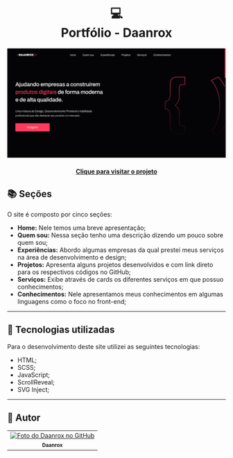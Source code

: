 <h1 align="center">
  💻<br>Portfólio - Daanrox
</h1>

![Resultado final do projeto](./assets/image/preview-site.jpg)

<h4 align="center"><a href="https://www.daanrox.com/">Clique para visitar o projeto</a></h4>

## 📚 Seções

O site é composto por cinco seções:

- **Home:** Nele temos uma breve apresentação;
- **Quem sou:** Nessa seção tenho uma descrição dizendo um pouco sobre quem sou;
- **Experiências:** Abordo algumas empresas da qual prestei meus serviços na área de desenvolvimento e design;
- **Projetos:** Apresenta alguns projetos desenvolvidos e com link direto para os respectivos códigos no GitHub;
- **Serviços:** Exibe através de cards os diferentes serviços em que possuo conhecimentos;
- **Conhecimentos:** Nele apresentamos meus conhecimentos em algumas linguagens como o foco no front-end;

---

## 💼 Tecnologias utilizadas

Para o desenvolvimento deste site utilizei as seguintes tecnologias:

- HTML;
- SCSS;
- JavaScript;
- ScrollReveal;
- SVG Inject;

---

<h2>🦄 Autor</h2>

<table>
  <tr>
    <td align="center">
      <a href="https://github.com/daanrox">
        <img src="https://avatars.githubusercontent.com/u/61848908?v=4" width="100px;" alt="Foto do Daanrox no GitHub"/><br>
        <sub>
          <b>Daanrox</b>
        </sub>
      </a>
    </td>
  </tr>
</table>
